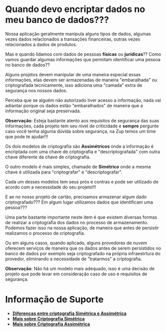 # Quando devo encriptar dados no meu banco de dados???

Nossa aplicação geralmente manipula alguns tipos de dados, algumas vezes dados relacionados a transações financeiras, 
outras vezes relacionados a dados de produtos. 

Mas e quando lidamos com dados de pessoas **físicas** ou **jurídicas**?? Como vamos guardar algumas informações que permitam
identificar uma pessoa no banco de dados??

Alguns projetos devem manipular de uma maneira especial essas informações, elas devem ser armazenadas de maneira "embaralhada"
ou criptografada tecnicamente, isso adiciona uma "camada" extra de segurança nos nossos dados.

Perceba que se alguém não autorizado tiver acesso a informação, nada vai adiantar porque os dados estão "embaralhados" de maneira
que a informação original seja preservada.

**Observação**: Esteja bastante atento aos requisitos de segurança das suas informações, cada projeto tem seu nível de criticidade e **sempre** pergunte
caso você tenha alguma dúvida sobre segurança, na Zup temos um time que pode te ajudar!!!

Os dois modelos de criptografia são **Assimétricos** onde a informação é encriptada com uma chave de criptografia e "descriptografada" com outra
chave diferente da chave de criptografia.

O outro modelo é mais simples, chamade de **Simétrico** onde a mesma chave é utilizada para "criptografar" e "descriptografar". 

Cada um desses modelos tem seus prós e contras e pode ser utilizado de acordo com a necessidade do seu projeto!!!

E ae no nosso projeto de cartão, precisamos armazenar algum dado criptografado??? Em algum lugar utilizamos dados que identificam
uma pessoa???

Uma parte bastante importante neste item é que existem diversas formas de realizar a criptografia dos dados no processo de armazenamento.
Podemos fazer isso na nossa aplicação, de maneira que antes de persistir realizamos o processo de criptografia.

Ou em alguns casos, quando aplicado, alguns provedores de nuvem oferecem serviços de maneira que os dados antes de serem persistidos
no banco de dados por exemplo seja criptografado na própria infraestrtura do provedor, eliminando a necessidade de "tratarmos" a criptografia.

**Observação**: Não há um modelo mais adequado, isso é uma decisão de projeto que pode levar em consideração caso de uso e
requisitos de segurança.


# Informação de Suporte

* [**Diferenças entre criptografia Simétrica e Assimétrica**](https://www.ssl2buy.com/wiki/symmetric-vs-asymmetric-encryption-what-are-differences)
* [**Mais sobre Criptografia Simétrica**](https://www.cryptomathic.com/news-events/blog/symmetric-key-encryption-why-where-and-how-its-used-in-banking)
* [**Mais sobre Criptografia Assimétrica**](https://searchsecurity.techtarget.com/definition/asymmetric-cryptography)
